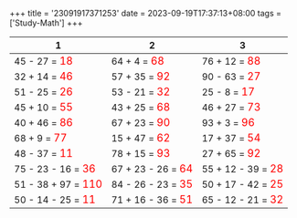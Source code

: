 +++ 
title = '23091917371253' 
date = 2023-09-19T17:37:13+08:00 
tags = ['Study-Math'] 
+++ 

1 | 2 | 3 
-- | -- | -- 
45 - 27 = <font color=red size=4>18</font> | 64 + 4 = <font color=red size=4>68</font> | 76 + 12 = <font color=red size=4>88</font> 
32 + 14 = <font color=red size=4>46</font> | 57 + 35 = <font color=red size=4>92</font> | 90 - 63 = <font color=red size=4>27</font> 
51 - 25 = <font color=red size=4>26</font> | 53 - 21 = <font color=red size=4>32</font> | 25 - 8 = <font color=red size=4>17</font> 
45 + 10 = <font color=red size=4>55</font> | 43 + 25 = <font color=red size=4>68</font> | 46 + 27 = <font color=red size=4>73</font> 
40 + 46 = <font color=red size=4>86</font> | 67 + 23 = <font color=red size=4>90</font> | 93 + 3 = <font color=red size=4>96</font> 
68 + 9 = <font color=red size=4>77</font> | 15 + 47 = <font color=red size=4>62</font> | 17 + 37 = <font color=red size=4>54</font> 
48 - 37 = <font color=red size=4>11</font> | 78 + 15 = <font color=red size=4>93</font> | 27 + 65 = <font color=red size=4>92</font> 
75 - 23 - 16 = <font color=red size=4>36</font> | 67 + 23 - 26 = <font color=red size=4>64</font> | 55 + 12 - 39 = <font color=red size=4>28</font> 
51 - 38 + 97 = <font color=red size=4>110</font> | 84 - 26 - 23 = <font color=red size=4>35</font> | 50 + 17 - 42 = <font color=red size=4>25</font> 
50 - 14 - 25 = <font color=red size=4>11</font> | 71 + 16 - 36 = <font color=red size=4>51</font> | 65 - 12 - 21 = <font color=red size=4>32</font> 

